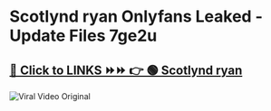 
 # Scotlynd ryan Onlyfans Leaked - Update Files 7ge2u

## <h2><a href="https://clipsfans.com/Scotlynd_ryan&ref=git">🔗 Click to LINKS ⏩⏩ 👉 🟢 Scotlynd ryan </a></h2>

<a href="https://clipsfans.com/Scotlynd_ryan&ref=git" rel="nofollow" data-target="animated-image.originalLink"><img src="https://i.ibb.co.com/xMMVF88/686577567.gif" alt="Viral Video Original" style="max-width: 100%; display: inline-block;" data-target="animated-image.originalImage"></a>


